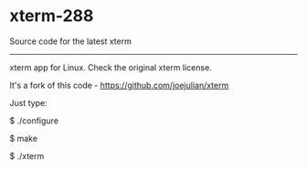 xterm-288
=========

Source code for the latest xterm

----

xterm app for Linux. Check the original xterm license.

It's a fork of this code - https://github.com/joejulian/xterm

Just type:

$ ./configure

$ make

$ ./xterm


